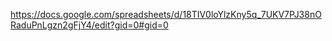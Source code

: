 https://docs.google.com/spreadsheets/d/18TIV0loYlzKny5q_7UKV7PJ38nORaduPnLgzn2gFjY4/edit?gid=0#gid=0
